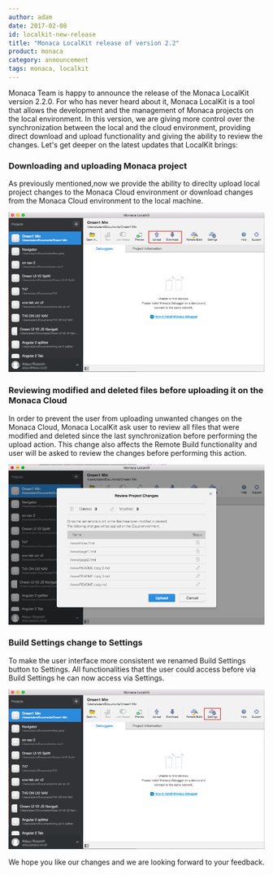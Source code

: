 ```yaml
---
author: adam
date: 2017-02-08
id: localkit-new-release
title: "Monaca LocalKit release of version 2.2"
product: monaca
category: announcement
tags: monaca, localkit
---
```



Monaca Team is happy to announce the release of the Monaca LocalKit version 2.2.0.  For who has never heard about it, Monaca LocalKit is a tool that allows the development and the management of  Monaca projects on the local environment. In this version, we are giving more control over the synchronization between the local and the cloud environment, providing direct download and upload functionality and giving the ability to review the changes. Let's get deeper on the latest updates that LocalKit brings: 

###  Downloading and uploading Monaca project

As previously mentioned,now we provide the ability to direclty upload local project changes to the Monaca Cloud environment or download changes from the Monaca Cloud environment to the local machine. 

![](/blog/content/images/2017/Feb/Upload_Download.png)

###  Reviewing modified and deleted files before uploading it on the Monaca Cloud

In order to prevent the user from uploading unwanted changes on the Monaca Cloud, Monaca LocalKit ask user to review all files that were modified and deleted since the last synchronization before performing the upload action. This change also affects the Remote Build functionality and user will be asked to review the changes before performing this action.

![](/blog/content/images/2017/Feb/Review_Window.png)

###  Build Settings change to Settings

To make the user interface more consistent we renamed Build Settings button to Settings. All functionalities that the user could access before via Build Settings he can now access via Settings.

![](/blog/content/images/2017/Feb/Settings.png)

We hope you like our changes and we are looking forward to your feedback.
